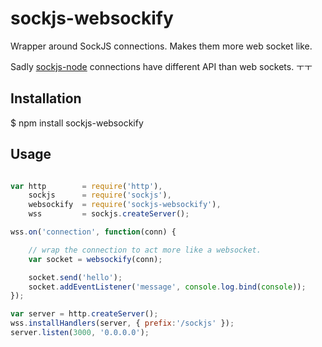 # sockjs-websockify

Wrapper around SockJS connections. Makes them more web socket like.

Sadly [sockjs-node](https://github.com/sockjs/sockjs-node) connections have
different API than web sockets. ㅜㅜ


## Installation

  $ npm install sockjs-websockify


## Usage


```Javascript

var http        = require('http'),
    sockjs      = require('sockjs'),
    websockify  = require('sockjs-websockify'),
    wss         = sockjs.createServer();

wss.on('connection', function(conn) {

    // wrap the connection to act more like a websocket.
    var socket = websockify(conn);

    socket.send('hello');
    socket.addEventListener('message', console.log.bind(console));
});

var server = http.createServer();
wss.installHandlers(server, { prefix:'/sockjs' });
server.listen(3000, '0.0.0.0');

```
